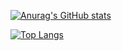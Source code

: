 
[![Anurag's GitHub stats](https://github-readme-stats.vercel.app/api?username=rakhaevandy27&show_icons=true&theme=jolly )](https://github.com/anuraghazra/github-readme-stats)

[![Top Langs](https://github-readme-stats.vercel.app/api/top-langs/?username=rakhaevandy27)](https://github.com/anuraghazra/github-readme-stats)
